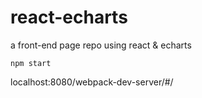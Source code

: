 # react-echarts

a front-end page repo using react & echarts

`npm start`

localhost:8080/webpack-dev-server/#/